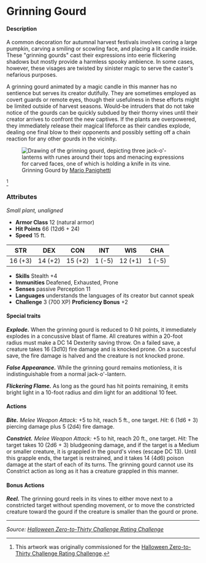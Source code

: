# Grinning Gourd

#### Description

A common decoration for autumnal harvest festivals involves coring a large pumpkin, carving a smiling or scowling face, and placing a lit candle inside. These "grinning gourds" cast their expressions into eerie flickering shadows but mostly provide a harmless spooky ambience. In some cases, however, these visages are twisted by sinister magic to serve the caster's nefarious purposes.

A grinning gourd animated by a magic candle in this manner has no sentience but serves its creator dutifully. They are sometimes employed as covert guards or remote eyes, though their usefulness in these efforts might be limited outside of harvest seasons. Would-be intruders that do not take notice of the gourds can be quickly subdued by their thorny vines until their creator arrives to confront the new captives. If the plants are overpowered, they immediately release their magical lifeforce as their candles explode, dealing one final blow to their opponents and possibly setting off a chain reaction for any other gourds in the vicinity.

<figure>
  <img src="https://github.com/mpanighetti/dnd5e-030crc/raw/main/artwork/grinning-gourd-mario-panighetti.png" alt="Drawing of the grinning gourd, depicting three jack-o'-lanterns with runes around their tops and menacing expressions for carved faces, one of which is holding a knife in its vine." />
  <figcaption>Grinning Gourd by <a href="https://mario.panighetti.net/">Mario Panighetti</a></figcaption>
</figure>

[^🎃]

### Attributes

_Small plant, unaligned_

- **Armor Class** 12 (natural armor)
- **Hit Points** 66 (12d6 + 24)
- **Speed** 15 ft.

|  STR  |  DEX  |  CON  |  INT  |  WIS  |  CHA  |
|:-----:|:-----:|:-----:|:-----:|:-----:|:-----:|
|16 (+3)|14 (+2)|15 (+2)| 1 (-5)|12 (+1)| 1 (-5)|

- **Skills** Stealth +4
- **Immunities** Deafened, Exhausted, Prone
- **Senses** passive Perception 11
- **Languages** understands the languages of its creator but cannot speak
- **Challenge** 3 (700 XP) **Proficiency Bonus** +2

#### Special traits

_**Explode.**_ When the grinning gourd is reduced to 0 hit points, it immediately explodes in a concussive blast of flame. All creatures within a 20-foot radius must make a DC 14 Dexterity saving throw. On a failed save, a creature takes 16 (3d10) fire damage and is knocked prone. On a succesful save, the fire damage is halved and the creature is not knocked prone.

_**False Appearance.**_ While the grinning gourd remains motionless, it is indistinguishable from a normal jack-o'-lantern.

_**Flickering Flame.**_ As long as the gourd has hit points remaining, it emits bright light in a 10-foot radius and dim light for an additional 10 feet.

#### Actions

_**Bite.**_ _Melee Weapon Attack:_ +5 to hit, reach 5 ft., one target. _Hit:_ 6 (1d6 + 3) piercing damage plus 5 (2d4) fire damage.

_**Constrict.**_ _Melee Weapon Attack:_ +5 to hit, reach 20 ft., one target. _Hit:_ The target takes 10 (2d6 + 3) bludgeoning damage, and if the target is a Medium or smaller creature, it is grappled in the gourd's vines (escape DC 13). Until this grapple ends, the target is restrained, and it takes 14 (4d6) poison damage at the start of each of its turns. The grinning gourd cannot use its Constrict action as long as it has a creature grappled in this manner.

#### Bonus Actions

_**Reel.**_ The grinning gourd reels in its vines to either move next to a constricted target without spending movement, or to move the constricted creature toward the gourd if the creature is smaller than the gourd or prone.

---

_Source: [Halloween Zero-to-Thirty Challenge Rating Challenge](https://github.com/mpanighetti/dnd5e-030crc)_

[^🎃]: This artwork was originally commissioned for the [Halloween Zero-to-Thirty Challenge Rating Challenge](https://github.com/mpanighetti/dnd5e-030crc).
